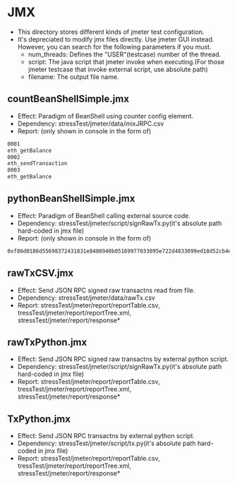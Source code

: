 # JMX

* This directory stores different kinds of jmeter test configuration.
* It's depreciated to modify jmx files directly. Use jmeter GUI instead. However, you can search for the following parameters if you must.
	* num_threads: Defines the "USER"(testcase) number of the thread.
	* script: The java script that jmeter invoke when executing.(For those jmeter testcase that invoke external script, use absolute path)
	* filename: The output file name.

## countBeanShellSimple.jmx

* Effect: Paradigm of BeanShell using counter config element.
* Dependency: stressTest/jmeter/data/mixJRPC.csv
* Report: (only shown in console in the form of)

```bash
0001
eth_getBalance
0002
eth_sendTransaction
0003
eth_getBalance
```

## pythonBeanShellSimple.jmx

* Effect: Paradigm of BeanShell calling external source code.
* Dependency: stressTest/jmeter/script/signRawTx.py(it's absolute path hard-coded in jmx file)
* Report: (only shown in console in the form of)

```bash
0xf86d0186d55698372431831e8480940b05169977033095e722d4833099ed18d52cb4e68502540be40080824a91a08865c39eb6e53d5e906ef2885ebfa33e6bb0f3958562d52afd598da1dfffd9aaa071dff8449ad3cace0e77362237f27e6b14b75341c2947dbbe1e2fe0e2a085e93
```

## rawTxCSV.jmx

* Effect: Send JSON RPC signed raw transactns read from file.
* Dependency: stressTest/jmeter/data/rawTx.csv
* Report: stressTest/jmeter/report/reportTable.csv, tressTest/jmeter/report/reportTree.xml, stressTest/jmeter/report/response*

## rawTxPython.jmx

* Effect: Send JSON RPC signed raw transactns by external python script.
* Dependency: stressTest/jmeter/script/signRawTx.py(it's absolute path hard-coded in jmx file)
* Report: stressTest/jmeter/report/reportTable.csv, tressTest/jmeter/report/reportTree.xml, stressTest/jmeter/report/response*

## TxPython.jmx

* Effect: Send JSON RPC transactns by external python script.
* Dependency: stressTest/jmeter/script/tx.py(it's absolute path hard-coded in jmx file)
* Report: stressTest/jmeter/report/reportTable.csv, tressTest/jmeter/report/reportTree.xml, stressTest/jmeter/report/response*

